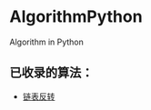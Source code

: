 # AlgorithmPython
Algorithm in Python

## 已收录的算法：
- [链表反转][1]

[1]:	https://github.com/Zentopia/AlgorithmPython/blob/master/reverse_linked_list.py